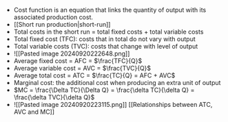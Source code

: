 - Cost function is an equation that links the quantity of output with its associated production cost.
- [[Short run production|short-run]]
- Total costs in the short run = total fixed costs  + total variable costs
- Total fixed cost (TFC): costs that in total do not vary with output
- Total variable costs (TVC): costs that change with level of output
- ![[Pasted image 20240920222648.png]]
- Average fixed cost = AFC = $\frac{TFC}{Q}$
- Average variable cost = AVC = $\frac{TVC}{Q}$
- Average total cost = ATC = $\frac{TC}{Q} = AFC + AVC$
- Marginal cost: the additional cost when producing an extra unit of output
- $MC = \frac{\Delta TC}{\Delta Q} =  \frac{\delta TC}{\delta Q} =  \frac{\delta TVC}{\delta Q}$
- ![[Pasted image 20240920223115.png]]
[[Relationships between ATC, AVC and MC]]

